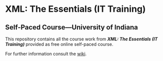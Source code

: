 # XML: The Essentials (IT Training)

## Self-Paced Course&mdash;University of Indiana

This repository contains all the course work from **_XML: The Essentials (IT Training)_** provided as free online self-paced course.

For further information consult the [wiki](RHieger/xml-the-essentials/wiki).
